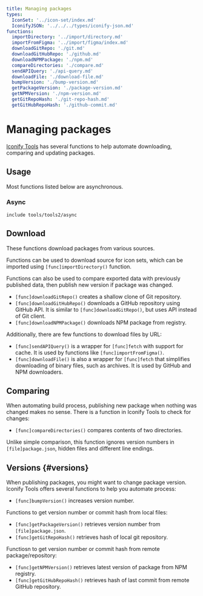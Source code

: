```yaml
title: Managing packages
types:
  IconSet: '../icon-set/index.md'
  IconifyJSON: '../../../types/iconify-json.md'
functions:
  importDirectory: '../import/directory.md'
  importFromFigma: '../import/figma/index.md'
  downloadGitRepo: './git.md'
  downloadGitHubRepo: './github.md'
  downloadNPMPackage: './npm.md'
  compareDirectories: './compare.md'
  sendAPIQuery: './api-query.md'
  downloadFile: './download-file.md'
  bumpVersion: './bump-version.md'
  getPackageVersion: './package-version.md'
  getNPMVersion: './npm-version.md'
  getGitRepoHash: './git-repo-hash.md'
  getGitHubRepoHash: './github-commit.md'
```

# Managing packages

[Iconify Tools](../index.md) has several functions to help automate downloading, comparing and updating packages.

## Usage

Most functions listed below are asynchronous.

### Async

`include tools/tools2/async`

## Download

These functions download packages from various sources.

Functions can be used to download source for icon sets, which can be imported using `[func]importDirectory()` function.

Functions can also be used to compare exported data with previously published data, then publish new version if package was changed.

- `[func]downloadGitRepo()` creates a shallow clone of Git repository.
- `[func]downloadGitHubRepo()` downloads a GitHub repository using GitHub API. It is similar to `[func]downloadGitRepo()`, but uses API instead of Git client.
- `[func]downloadNPMPackage()` downloads NPM package from registry.

Additionally, there are few functions to download files by URL:

- `[func]sendAPIQuery()` is a wrapper for `[func]fetch` with support for cache. It is used by functions like `[func]importFromFigma()`.
- `[func]downloadFile()` is also a wrapper for `[func]fetch` that simplifies downloading of binary files, such as archives. It is used by GitHub and NPM downloaders.

## Comparing

When automating build process, publishing new package when nothing was changed makes no sense. There is a function in Iconify Tools to check for changes:

- `[func]compareDirectories()` compares contents of two directories.

Unlike simple comparison, this function ignores version numbers in `[file]package.json`, hidden files and different line endings.

## Versions {#versions}

When publishing packages, you might want to change package version. Iconify Tools offers several functions to help you automate process:

- `[func]bumpVersion()` increases version number.

Functions to get version number or commit hash from local files:

- `[func]getPackageVersion()` retrieves version number from `[file]package.json`.
- `[func]getGitRepoHash()` retrieves hash of local git repository.

Functiosn to get version number or commit hash from remote package/repository:

- `[func]getNPMVersion()` retrieves latest version of package from NPM registry.
- `[func]getGitHubRepoHash()` retrieves hash of last commit from remote GitHub repository.
